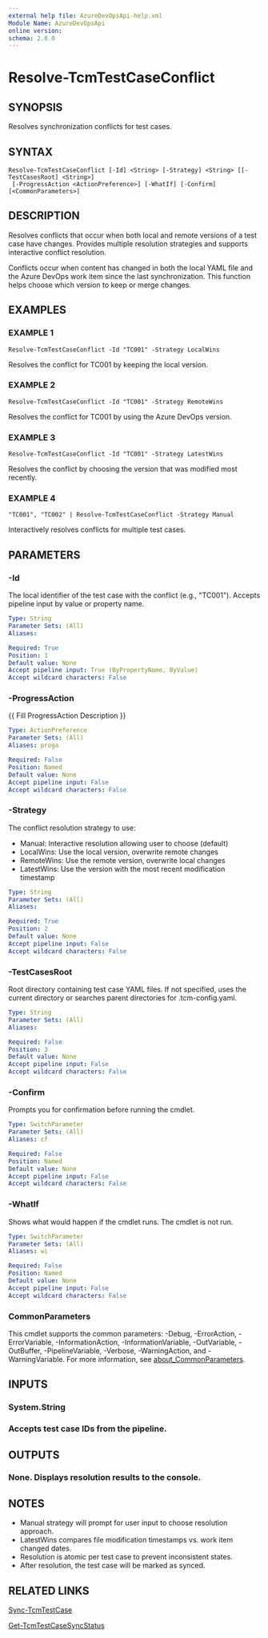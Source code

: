 ```yaml
---
external help file: AzureDevOpsApi-help.xml
Module Name: AzureDevOpsApi
online version:
schema: 2.0.0
---
```


# Resolve-TcmTestCaseConflict

## SYNOPSIS
Resolves synchronization conflicts for test cases.

## SYNTAX

```
Resolve-TcmTestCaseConflict [-Id] <String> [-Strategy] <String> [[-TestCasesRoot] <String>]
 [-ProgressAction <ActionPreference>] [-WhatIf] [-Confirm] [<CommonParameters>]
```

## DESCRIPTION
Resolves conflicts that occur when both local and remote versions of a test case have changes.
Provides multiple resolution strategies and supports interactive conflict resolution.

Conflicts occur when content has changed in both the local YAML file and the Azure DevOps work item
since the last synchronization.
This function helps choose which version to keep or merge changes.

## EXAMPLES

### EXAMPLE 1
```
Resolve-TcmTestCaseConflict -Id "TC001" -Strategy LocalWins
```

Resolves the conflict for TC001 by keeping the local version.

### EXAMPLE 2
```
Resolve-TcmTestCaseConflict -Id "TC001" -Strategy RemoteWins
```

Resolves the conflict for TC001 by using the Azure DevOps version.

### EXAMPLE 3
```
Resolve-TcmTestCaseConflict -Id "TC001" -Strategy LatestWins
```

Resolves the conflict by choosing the version that was modified most recently.

### EXAMPLE 4
```
"TC001", "TC002" | Resolve-TcmTestCaseConflict -Strategy Manual
```

Interactively resolves conflicts for multiple test cases.

## PARAMETERS

### -Id
The local identifier of the test case with the conflict (e.g., "TC001").
Accepts pipeline input by value or property name.

```yaml
Type: String
Parameter Sets: (All)
Aliases:

Required: True
Position: 1
Default value: None
Accept pipeline input: True (ByPropertyName, ByValue)
Accept wildcard characters: False
```

### -ProgressAction
{{ Fill ProgressAction Description }}

```yaml
Type: ActionPreference
Parameter Sets: (All)
Aliases: proga

Required: False
Position: Named
Default value: None
Accept pipeline input: False
Accept wildcard characters: False
```

### -Strategy
The conflict resolution strategy to use:
- Manual: Interactive resolution allowing user to choose (default)
- LocalWins: Use the local version, overwrite remote changes
- RemoteWins: Use the remote version, overwrite local changes
- LatestWins: Use the version with the most recent modification timestamp

```yaml
Type: String
Parameter Sets: (All)
Aliases:

Required: True
Position: 2
Default value: None
Accept pipeline input: False
Accept wildcard characters: False
```

### -TestCasesRoot
Root directory containing test case YAML files.
If not specified, uses the current directory or searches parent directories for .tcm-config.yaml.

```yaml
Type: String
Parameter Sets: (All)
Aliases:

Required: False
Position: 3
Default value: None
Accept pipeline input: False
Accept wildcard characters: False
```

### -Confirm
Prompts you for confirmation before running the cmdlet.

```yaml
Type: SwitchParameter
Parameter Sets: (All)
Aliases: cf

Required: False
Position: Named
Default value: None
Accept pipeline input: False
Accept wildcard characters: False
```

### -WhatIf
Shows what would happen if the cmdlet runs.
The cmdlet is not run.

```yaml
Type: SwitchParameter
Parameter Sets: (All)
Aliases: wi

Required: False
Position: Named
Default value: None
Accept pipeline input: False
Accept wildcard characters: False
```

### CommonParameters
This cmdlet supports the common parameters: -Debug, -ErrorAction, -ErrorVariable, -InformationAction, -InformationVariable, -OutVariable, -OutBuffer, -PipelineVariable, -Verbose, -WarningAction, and -WarningVariable. For more information, see [about_CommonParameters](http://go.microsoft.com/fwlink/?LinkID=113216).

## INPUTS

### System.String
### Accepts test case IDs from the pipeline.
## OUTPUTS

### None. Displays resolution results to the console.
## NOTES
- Manual strategy will prompt for user input to choose resolution approach.
- LatestWins compares file modification timestamps vs. work item changed dates.
- Resolution is atomic per test case to prevent inconsistent states.
- After resolution, the test case will be marked as synced.

## RELATED LINKS

[Sync-TcmTestCase]()

[Get-TcmTestCaseSyncStatus]()


